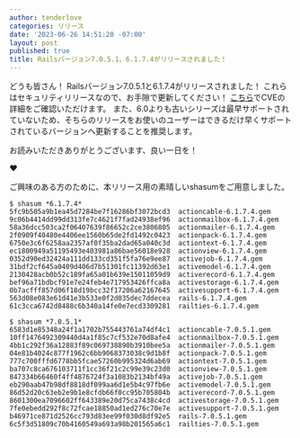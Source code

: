 ```yaml
---
author: tenderlove
categories: リリース
date: '2023-06-26 14:51:20 -07:00'
layout: post
published: true
title: Railsバージョン7.0.5.1、6.1.7.4がリリースされました！
---
```


どうも皆さん！
Railsバージョン7.0.5.1と6.1.7.4がリリースされました！
これらはセキュリティリリースなので、お手隙で更新してください！
[こちら](https://discuss.rubyonrails.org/t/cve-2023-28362-possible-xss-via-user-supplied-values-to-redirect-to/83132)でCVEの詳細をご確認いただけます。
また、6.0よりも古いシリーズは最早サポートされていないため、そちらのリリースをお使いのユーザーはできるだけ早くサポートされているバージョンへ更新することを推奨します。

お読みいただきありがとうございます、良い一日を！

❤️

ご興味のある方のために、本リリース用の素晴しいshasumをご用意しました。

```
$ shasum *6.1.7.4*
5fc9b505a9b1ea45d7284be7f16286bf3072bcd3  actioncable-6.1.7.4.gem
9c06b4414dd99dd313fe7c4621f7fad24938ef96  actionmailbox-6.1.7.4.gem
58a36dcc503ca2f06407639f86652c2ce3806805  actionmailer-6.1.7.4.gem
2f0909f40480e4406ee1560b65de2fd1492c0423  actionpack-6.1.7.4.gem
6750e3c6f6258aa2357af0f35ba2dad65a040c3d  actiontext-6.1.7.4.gem
ec1800949a51195493e403981a86bae56018e928  actionview-6.1.7.4.gem
0352d90ed32424a111dd133cd351f5fa76e9ee87  activejob-6.1.7.4.gem
31bdf2cf645a0409d406d7b51301fc11392d63e1  activemodel-6.1.7.4.gem
2130428acb0b52c189fa65a01b639e15011059d9  activerecord-6.1.7.4.gem
bef96a71bdbcf91e7e24feb4e717953426ffca8a  activestorage-6.1.7.4.gem
0b7acfff857d06f18d19bcc32f17206a62167645  activesupport-6.1.7.4.gem
563d08e083e61d41e3b533e0f2d035dec7ddecea  rails-6.1.7.4.gem
61c3cca6742d8488c6b340a14fe0e7ecd3309281  railties-6.1.7.4.gem
```

```
$ shasum *7.0.5.1*
6583d1e85348a24f1a1702b755443761a74df4c1  actioncable-7.0.5.1.gem
10ff1476492309440d4a1f85c7cf532e70d8afe4  actionmailbox-7.0.5.1.gem
4bb1c292f36a12883f89c069738890b3910bee5a  actionmailer-7.0.5.1.gem
04e81b4024c877f1962c6bb9068373038c9d1b8f  actionpack-7.0.5.1.gem
777c700fffd6778bb5fcae57260b995324d6ab69  actiontext-7.0.5.1.gem
ba707c8ca676103711f1cc36f21c2c99e39c23d0  actionview-7.0.5.1.gem
847334b66460f4ff4876724f3a1083b2134bf49a  activejob-7.0.5.1.gem
eb290aab47b98df8818df099aa6d1e5b4c97fb6e  activemodel-7.0.5.1.gem
86d52d20c63eb2e9b1e8cfdb66f0cc95b705804b  activerecord-7.0.5.1.gem
8601300ea7096602ff643389e20d75ca7438c4cd  activestorage-7.0.5.1.gem
7fe0ebedd292f8c72fcae18850ad1ed276c70e7e  activesupport-7.0.5.1.gem
b46971ce871d2526cc793d83ee99f030d8df92e5  rails-7.0.5.1.gem
6c5f3d51809c70b4160549a693a98b201565a6c1  railties-7.0.5.1.gem
```
